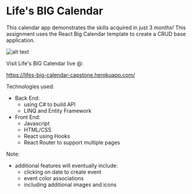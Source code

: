 # Life's BIG Calendar

This calendar app demonstrates the skills acquired in just 3 months! This assignment uses the React Big Calendar template to create a CRUD base application.

![alt text](https://photos.app.goo.gl/DqNaYXce9nAyNuY58 "Life's BIG Calendar")

Visit Life's BIG Calendar live @:

https://lifes-big-calendar-capstone.herokuapp.com/

Technologies used:

- Back End:
  - using C# to build API
  - LINQ and Entity Framework
- Front End:
  - Javascript
  - HTML/CSS
  - React using Hooks
  - React Router to support multiple pages

Note:

- additional features will eventually include:
  - clicking on date to create event
  - event color associations
  - including additional images and icons
